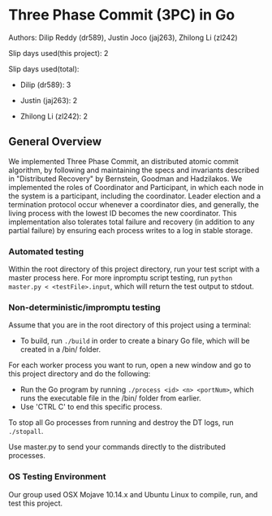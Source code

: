 # Three Phase Commit (3PC) in Go
Authors: Dilip Reddy (dr589), Justin Joco (jaj263), Zhilong Li (zl242)

Slip days used(this project): 2  

Slip days used(total):

* Dilip (dr589): 3

* Justin (jaj263): 2

* Zhilong Li (zl242): 2

## General Overview
We implemented Three Phase Commit, an distributed atomic commit algorithm, by following and maintaining the specs and invariants described in "Distributed Recovery" by Bernstein, Goodman and Hadzilakos. We implemented the roles of Coordinator and Participant, in which each node in the system is a participant, including the coordinator. Leader election and a termination protocol occur whenever a coordinator dies, and generally, the living process with the lowest ID becomes the new coordinator. This implementation also tolerates total failure and recovery (in addition to any partial failure) by ensuring each process writes to a log in stable storage. 

### Automated testing 
Within the root directory of this project directory, run your test script with a master process here.
For more inpromptu script testing, run `python master.py < <testFile>.input`, which will return the test output to stdout.

### Non-deterministic/impromptu testing
Assume that you are in the root directory of this project using a terminal:
* To build, run `./build` in order to create a binary Go file, which will be created in a /bin/ folder.

For each worker process you want to run, open a new window and go to this project directory and do the following:
* Run the Go program by running `./process <id> <n> <portNum>`, which runs the executable file in the /bin/ folder from earlier.
* Use 'CTRL C' to end this specific process.

To stop all Go processes from running and destroy the DT logs, run `./stopall`.

Use master.py to send your commands directly to the distributed processes.

### OS Testing Environment
Our group used OSX Mojave 10.14.x and Ubuntu Linux to compile, run, and test this project.






